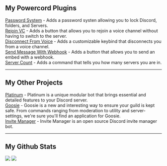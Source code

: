 ## My Powercord Plugins

[Password System](https://github.com/TheShadowGamer/Password-System) - Adds a password systen allowing you to lock Discord, folders, and Servers.<br>
[Rejoin VC](https://github.com/TheShadowGamer/Rejoin-VC) - Adds a button that allows you to rejoin a voice channel without having to switch to the server.<br>
[Disconnect From Voice](https://github.com/TheShadowGamer/Disconnect-From-Voice) - Adds a customizable keybind that disconnects you from a voice channel.<br>
[Send Message With Webhook](https://github.com/TheShadowGamer/Send-Message-with-Webhook) - Adds a button that allows you to send an embed with a webhook.<br>
[Server Count](https://github.com/TheShadowGamer/Server-Count) - Adds a command that tells you how many servers you are in.<br>

---

## My Other Projects

[Platinum](https://top.gg/bot/714193746878791801) - Platinum is a unique modular bot that brings essential and detailed features to your Discord server.<br>
[Goosie](https://top.gg/bot/720751649819459766) - Goosie is a new and interesting way to ensure your guild is kept safe. From commands ranging from moderation to utility and server-settings, we're sure you'll find an application for Goosie.<br>
[Invite Manager](https://github.com/theshadowgamer/invite-manager) - Invite Manager is an open source Discord invite manager bot.<br>

---

## My Github Stats

![](https://github-readme-stats.vercel.app/api?username=theshadowgamer&theme=dark&hide_border=true&count_private=true&show_icons=true) ![](https://github-readme-stats.vercel.app/api/top-langs/?username=theshadowgamer&layout=compact&theme=dark&hide_border=true)